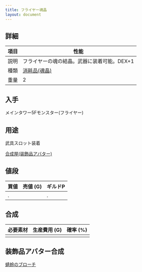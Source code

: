 ```yaml
---
title: フライヤー魂晶
layout: document
---
```

## 詳細

|項目|性能|
|---|---|
|説明|フライヤーの魂の結晶。武器に装着可能。DEX+1|
|種類|[消耗品(魂晶)](消耗品(魂晶))|
|重量|2|

## 入手

メインタワー5Fモンスター(フライヤー)

## 用途

武具スロット装着

[合成屋(装飾品アバター)](合成屋(装飾品アバター))

## 値段

|買値|売値 (G)|ギルドP|
|---|---|---|
|.||.|

## 合成

|必要素材|生産費用 (G)|確率 (%)|
|---|---|---|
||||

## 装飾品アバター合成

[蜻蛉のブローチ](蜻蛉のブローチ)
